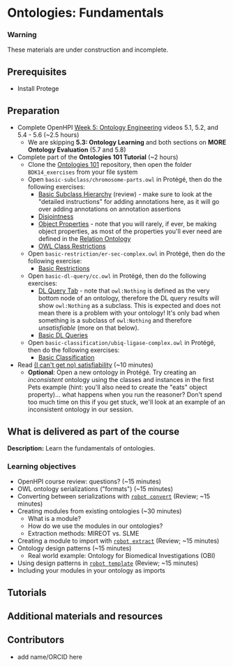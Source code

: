 # Ontologies: Fundamentals

### Warning
These materials are under construction and incomplete.

## Prerequisites
- Install Protege 

## Preparation
- Complete OpenHPI [Week 5: Ontology Engineering](https://open.hpi.de/courses/semanticweb2015/items/1iXXFr86raHqrB5bRBJZeM) videos 5.1, 5.2, and 5.4 - 5.6 (~2.5 hours)
    - We are skipping **5.3: Ontology Learning** and both sections on **MORE Ontology Evaluation** (5.7 and 5.8)
- Complete part of the **Ontologies 101 Tutorial** (~2 hours)
   - Clone the [Ontologies 101](https://github.com/OHSUBD2K/BDK14-Ontologies-101) repository, then open the folder `BDK14_exercises` from your file system
   - Open `basic-subclass/chromosome-parts.owl` in Protégé, then do the following exercises:
       - [Basic Subclass Hierarchy](https://ontology101tutorial.readthedocs.io/en/latest/EXERCISE_BasicSubclassHierarchy.html) (review) - make sure to look at the "detailed instructions" for adding annotations here, as it will go over adding annotations on annotation assertions
       - [Disjointness](https://ontology101tutorial.readthedocs.io/en/latest/Disjointness.html)
       - [Object Properties](https://ontology101tutorial.readthedocs.io/en/latest/ObjectProperties.html) - note that you will rarely, if ever, be making object properties, as most of the properties you'll ever need are defined in the [Relation Ontology](http://www.obofoundry.org/ontology/ro.html)
       - [OWL Class Restrictions](https://ontology101tutorial.readthedocs.io/en/latest/OWL_ClassRestrictions.html)
    - Open `basic-restriction/er-sec-complex.owl` in Protégé, then do the following exercise:
        - [Basic Restrictions](https://ontology101tutorial.readthedocs.io/en/latest/EXERCISE_BasicRestrictions.html)
    - Open `basic-dl-query/cc.owl` in Protégé, then do the following exercises:
        - [DL Query Tab](https://ontology101tutorial.readthedocs.io/en/latest/DL_QueryTab.html) - note that `owl:Nothing` is defined as the very bottom node of an ontology, therefore the DL query results will show `owl:Nothing` as a subclass. This is expected and does not mean there is a problem with your ontology! It's only bad when something is a subclass of `owl:Nothing` and therefore *unsatisfiable* (more on that below).
        - [Basic DL Queries](https://ontology101tutorial.readthedocs.io/en/latest/EXERCISE_BasicDL_Queries.html)
    - Open `basic-classification/ubiq-ligase-complex.owl` in Protégé, then do the following exercises:
        - [Basic Classification](https://ontology101tutorial.readthedocs.io/en/latest/EXERCISE_BasicClassification.html)
- Read [(I can't get no) satisfiability](http://ontogenesis.knowledgeblog.org/1329/) (~10 minutes)
    - **Optional**: Open a new ontology in Protégé. Try creating an *inconsistent* ontology using the classes and instances in the first Pets example (hint: you'll also need to create the "eats" object property)... what happens when you run the reasoner? Don't spend too much time on this if you get stuck, we'll look at an example of an inconsistent ontology in our session.

## What is delivered as part of the course

**Description:**  Learn the fundamentals of ontologies. 

### Learning objectives
- OpenHPI course review: questions? (~15 minutes)
- OWL ontology serializations ("formats") (~15 minutes)
- Converting between serializations with [`robot convert`](http://robot.obolibrary.org/convert) (Review; ~15 minutes)
- Creating modules from existing ontologies (~30 minutes)
    - What is a module?
    - How do we use the modules in our ontologies?
    - Extraction methods: MIREOT vs. SLME
- Creating a module to import with [`robot extract`](http://robot.obolibrary.org/extract) (Review; ~15 minutes)
- Ontology design patterns (~15 minutes)
    - Real world example: Ontology for Biomedical Investigations (OBI)
- Using design patterns in [`robot template`](http://robot.obolibrary.org/template) (Review; ~15 minutes)
- Including your modules in your ontology as imports


## Tutorials


## Additional materials and resources

## Contributors
- add name/ORCID here
